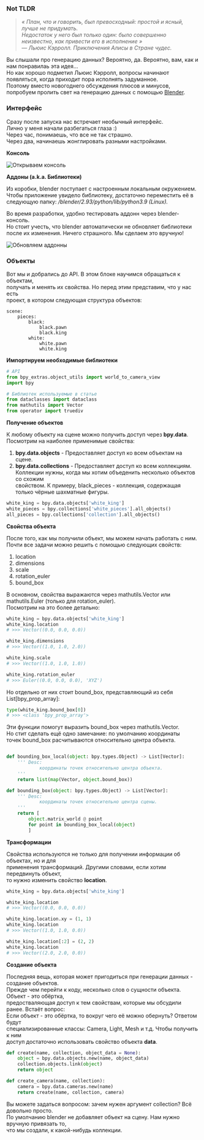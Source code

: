 ### Not TLDR

> *« План, что и говорить, был превосходный: простой и ясный, лучше не придумать.    
> Недостаток у него был только один: было совершенно неизвестно, как привести его в исполнение »   
> — Льюис Кэрролл. Приключения Алисы в Стране чудес.*

Вы слышали про генерацию данных? Вероятно, да. Вероятно, вам, как и нам понравилаь эта идея...   
Но как хорошо подметил Льюис Кэрролл, вопросы начинают появляться, когда приходит пора исполнять задуманное.   
Поэтому вместо новогоднего обсуждения плюсов и минусов, попробуем пролить свет на генерацию данных c помощью [Blender](https://www.blender.org/).


### Интерфейс

Сразу после запуска нас встречает необычный интерфейс.   
Лично у меня начали разбегаться глаза :)   
Через час, понимаешь, что все не так страшно.   
Через два, начинаешь жонглировать разными настройками.


**Консоль**

![Открываем консоль](https://github.com/gleb-papchihin/git_crash/blob/master/open.gif)


**Аддоны (a.k.a. Библиотеки)**

Из коробки, blender поступает с настроенным локальным окружением.   
Чтобы приложение увидело библиотеку, достаточно переместить её в   
следующую папку: */blender/2.93/python/lib/python3.9 (Linux).*

Во время разработки, удобно тестировать аддонн через blender-консоль.   
Но стоит учесть, что blender автоматически не обновляет библиотеки    
после их изменения. Ничего страшного. Мы сделаем это вручную!   

![Обновляем аддонны](https://github.com/gleb-papchihin/git_crash/blob/master/reload.png)


### Объекты

Вот мы и добрались до API. В этом блоке научимся обращаться к объектам,   
получать и менять их свойства. Но перед этим представим, что у нас есть    
проект, в котором следующая структура объектов:

```
scene:
    pieces:
        black:
            black.pawn
            black.king
        white:
            white.pawn
            white.king
```

**Импортируем необходимые библиотеки**

``` python
# API
from bpy_extras.object_utils import world_to_camera_view
import bpy

# Библиотек используемые в статье
from dataclasses import dataclass
from mathutils import Vector
from operator import truediv
```

**Получение объектов**

К любому объекту на сцене можно получить доступ через **bpy.data**.   
Посмотрим на наиболее применимые свойства:
1. **bpy.data.objects** - Предоставляет доступ ко всем объектам на сцене.
2. **bpy.data.collections** - Предоставляет доступ ко всем коллекциям.    
Коллекции нужны, когда мы хотим объеденить несколько объектов со схожим   
свойством. К примеру, black_pieces - коллекция, содержащая только чёрные шахматные фигуры.

``` python
white_king = bpy.data.objects['white_king']
white_pieces = bpy.collections['white_pieces'].all_objects()
all_pieces = bpy.collections['collection'].all_objects()
```

**Cвойства объекта**


После того, как мы получили объект, мы можем начать работать с ним.   
Почти все задачи можно решить с помощью следующих свойств:   
1. location
2. dimensions
3. scale
4. rotation_euler
5. bound_box

В основном, свойства выражаются через mathutils.Vector или mathutils.Euler (только для rotation_euler).   
Посмотрим на это более детально:

``` python
white_king = bpy.data.objects['white_king']
white_king.location
# >>> Vector((0.0, 0.0, 0.0))

white_king.dimensions
# >>> Vector((1.0, 1.0, 2.0))

white_king.scale
# >>> Vector((1.0, 1.0, 1.0))

white_king.rotation_euler
# >>> Euler((0.0, 0.0, 0.0), 'XYZ')
```

Но отдельно от них стоит bound_box, представляющий из себя List[bpy_prop_array]:

``` python
type(white_king.bound_box[0])
# >>> <class 'bpy_prop_array'>
```

Эти функции помогут выразить bound_box через mathutils.Vector.   
Но стит сделать ещё одно замечание: по умолчанию координаты    
точек bound_box расчитываются относительно центра объекта.

``` python

def bounding_box_local(object: bpy.types.Object) -> List[Vector]:
    ''' Desc:
            координаты точек относительно центра объекта.
    '''
    return list(map(Vector, object.bound_box))

def bounding_box(object: bpy.types.Object) -> List[Vector]:
    ''' Desc:
            координаты точек относительно центра сцены.
    '''
    return [
        object.matrix_world @ point 
        for point in bounding_box_local(object)
        ]
```

**Трансформации**

Свойства используются не только для получении информации об объектах, но и для   
применения трансформаций. Другими словами, если хотим передвинуть объект,    
то нужно изменить свойство **location**.

``` python
white_king = bpy.data.objects['white_king']

white_king.location
# >>> Vector((0.0, 0.0, 0.0))

white_king.location.xy = (1, 1)
white_king.location
# >>> Vector((1.0, 1.0, 0.0))

white_king.location[:2] = (2, 2)
white_king.location
# >>> Vector((2.0, 2.0, 0.0))
```

**Создание объекта**
 
Последняя вещь, которая может пригодиться при генерации данных - создание объектов.   
Прежде чем перейти к коду, несколько слов о сущности объекта. Объект - это обёртка,   
предостваляющая доступ к тем свойствам, которые мы обсудили ранее. Встаёт вопрос:   
Если объект - это обёртка, то вокруг чего её можно обернуть? Ответом будут   
специализированные классы: Camera, Light, Mesh и т.д. Чтобы получить к ним   
доступ достаточно использовать свойство объекта **data**.   
 
``` python
def create(name, collection, object_data = None):
    object = bpy.data.objects.new(name, object_data) 
    collection.objects.link(object)
    return object

def create_camera(name, collection):
    camera = bpy.data.cameras.new(name)
    return create(name, collection, camera)
```

Вы можете задаться вопросом: зачем нужен аргумент collection? Всё довольно просто.   
По умолчанию blender не добавляет объект на сцену. Нам нужно вручную привязать то,    
что мы создали, к какой-нибудь коллекции.
